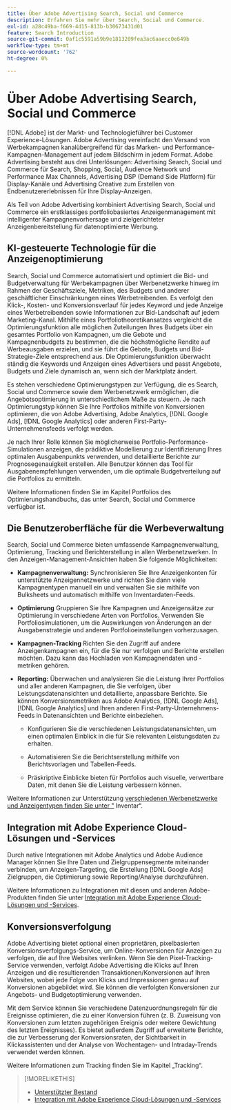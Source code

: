 ```yaml
---
title: Über Adobe Advertising Search, Social und Commerce
description: Erfahren Sie mehr über Search, Social und Commerce.
exl-id: a28c49ba-f669-4d15-813b-b30673431d01
feature: Search Introduction
source-git-commit: 0af1c5591a59b9e1813209fea3ac6aaecc0e649b
workflow-type: tm+mt
source-wordcount: '762'
ht-degree: 0%

---
```


# Über Adobe Advertising Search, Social und Commerce

[!DNL Adobe] ist der Markt- und Technologieführer bei Customer Experience-Lösungen. Adobe Advertising vereinfacht den Versand von Werbekampagnen kanalübergreifend für das Marken- und Performance-Kampagnen-Management auf jedem Bildschirm in jedem Format. Adobe Advertising besteht aus drei Unterlösungen: Advertising Search, Social und Commerce für Search, Shopping, Social, Audience Network und Performance Max Channels, Advertising DSP (Demand Side Platform) für Display-Kanäle und Advertising Creative zum Erstellen von Endbenutzererlebnissen für Ihre Display-Anzeigen.

Als Teil von Adobe Advertising kombiniert Advertising Search, Social und Commerce ein erstklassiges portfoliobasiertes Anzeigenmanagement mit intelligenter Kampagnenvorhersage und zielgerichteter Anzeigenbereitstellung für datenoptimierte Werbung.

## KI-gesteuerte Technologie für die Anzeigenoptimierung

Search, Social und Commerce automatisiert und optimiert die Bid- und Budgetverwaltung für Werbekampagnen über Werbenetzwerke hinweg im Rahmen der Geschäftsziele, Metriken, des Budgets und anderer geschäftlicher Einschränkungen eines Werbetreibenden. Es verfolgt den Klick-, Kosten- und Konversionsverlauf für jedes Keyword und jede Anzeige eines Werbetreibenden sowie Informationen zur Bid-Landschaft auf jedem Marketing-Kanal. Mithilfe eines Portfoliotheoretikansatzes vergleicht die Optimierungsfunktion alle möglichen Zuteilungen Ihres Budgets über ein gesamtes Portfolio von Kampagnen, um die Gebote und Kampagnenbudgets zu bestimmen, die die höchstmögliche Rendite auf Werbeausgaben erzielen, und sie führt die Gebote, Budgets und Bid-Strategie-Ziele entsprechend aus. Die Optimierungsfunktion überwacht ständig die Keywords und Anzeigen eines Advertisers und passt Angebote, Budgets und Ziele dynamisch an, wenn sich der Marktplatz ändert.

Es stehen verschiedene Optimierungstypen zur Verfügung, die es Search, Social und Commerce sowie dem Werbenetzwerk ermöglichen, die Angebotsoptimierung in unterschiedlichem Maße zu steuern. Je nach Optimierungstyp können Sie Ihre Portfolios mithilfe von Konversionen optimieren, die von Adobe Advertising, Adobe Analytics, [!DNL Google Ads], [!DNL Google Analytics] oder anderen First-Party-Unternehmensfeeds verfolgt werden.

Je nach Ihrer Rolle können Sie möglicherweise Portfolio-Performance-Simulationen anzeigen, die prädiktive Modellierung zur Identifizierung Ihres optimalen Ausgabenpunkts verwenden, und detaillierte Berichte zur Prognosegenauigkeit erstellen. Alle Benutzer können das Tool für Ausgabenempfehlungen verwenden, um die optimale Budgetverteilung auf die Portfolios zu ermitteln.

Weitere Informationen finden Sie im Kapitel Portfolios des Optimierungshandbuchs, das unter Search, Social und Commerce verfügbar ist.

## Die Benutzeroberfläche für die Werbeverwaltung

Search, Social und Commerce bieten umfassende Kampagnenverwaltung, Optimierung, Tracking und Berichterstellung in allen Werbenetzwerken. In den Anzeigen-Management-Ansichten haben Sie folgende Möglichkeiten:

* **Kampagnenverwaltung:** Synchronisieren Sie Ihre Anzeigenkonten für unterstützte Anzeigennetzwerke und richten Sie dann viele Kampagnentypen manuell ein und verwalten Sie sie mithilfe von Bulksheets und automatisch mithilfe von Inventardaten-Feeds.

* **Optimierung** Gruppieren Sie Ihre Kampagnen und Anzeigensätze zur Optimierung in verschiedene Arten von Portfolios. Verwenden Sie Portfoliosimulationen, um die Auswirkungen von Änderungen an der Ausgabenstrategie und anderen Portfolioeinstellungen vorherzusagen.

* **Kampagnen-Tracking** Richten Sie den Zugriff auf andere Anzeigenkampagnen ein, für die Sie nur verfolgen und Berichte erstellen möchten. Dazu kann das Hochladen von Kampagnendaten und -metriken gehören.

* **Reporting:** Überwachen und analysieren Sie die Leistung Ihrer Portfolios und aller anderen Kampagnen, die Sie verfolgen, über Leistungsdatenansichten und detaillierte, anpassbare Berichte. Sie können Konversionsmetriken aus Adobe Analytics, [!DNL Google Ads], [!DNL Google Analytics] und Ihren anderen First-Party-Unternehmens-Feeds in Datenansichten und Berichte einbeziehen.

   * Konfigurieren Sie die verschiedenen Leistungsdatenansichten, um einen optimalen Einblick in die für Sie relevanten Leistungsdaten zu erhalten.

   * Automatisieren Sie die Berichtserstellung mithilfe von Berichtsvorlagen und Tabellen-Feeds.

   * Präskriptive Einblicke bieten für Portfolios auch visuelle, verwertbare Daten, mit denen Sie die Leistung verbessern können.

Weitere Informationen zur Unterstützung [ verschiedenen Werbenetzwerke und Anzeigentypen finden Sie unter &quot;](/help/search-social-commerce/introduction/supported-inventory.md) Inventar“.

## Integration mit Adobe Experience Cloud-Lösungen und -Services

Durch native Integrationen mit Adobe Analytics und Adobe Audience Manager können Sie Ihre Daten und Zielgruppensegmente miteinander verbinden, um Anzeigen-Targeting, die Erstellung [!DNL Google Ads] Zielgruppen, die Optimierung sowie Reporting/Analyse durchzuführen.

Weitere Informationen zu Integrationen mit diesen und anderen Adobe-Produkten finden Sie unter [Integration mit Adobe Experience Cloud-Lösungen und -Services](/help/search-social-commerce/introduction/integrations.md).

## Konversionsverfolgung

Adobe Advertising bietet optional einen proprietären, pixelbasierten Konversionsverfolgungs-Service, um Online-Konversionen für Anzeigen zu verfolgen, die auf Ihre Websites verlinken. Wenn Sie den Pixel-Tracking-Service verwenden, verfolgt Adobe Advertising die Klicks auf Ihren Anzeigen und die resultierenden Transaktionen/Konversionen auf Ihren Websites, wobei jede Folge von Klicks und Impressionen genau auf Konversionen abgebildet wird. Sie können die verfolgten Konversionen zur Angebots- und Budgetoptimierung verwenden.

Mit dem Service können Sie verschiedene Datenzuordnungsregeln für die Ereignisse optimieren, die zu einer Konversion führen (z. B. Zuweisung von Konversionen zum letzten zugehörigen Ereignis oder weitere Gewichtung des letzten Ereignisses). Es bietet außerdem Zugriff auf erweiterte Berichte, die zur Verbesserung der Konversionsraten, der Sichtbarkeit in Klickassistenten und der Analyse von Wochentagen- und Intraday-Trends verwendet werden können.

Weitere Informationen zum Tracking finden Sie im Kapitel „Tracking“.

>[!MORELIKETHIS]
>
>* [Unterstützter Bestand](supported-inventory.md)
>* [Integration mit Adobe Experience Cloud-Lösungen und -Services](integrations.md)
